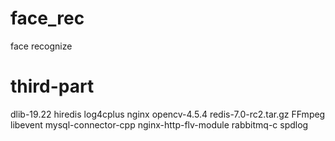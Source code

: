# face_rec
face recognize

# third-part
dlib-19.22
hiredis
log4cplus
nginx
opencv-4.5.4
redis-7.0-rc2.tar.gz
FFmpeg
libevent
mysql-connector-cpp
nginx-http-flv-module
rabbitmq-c
spdlog
